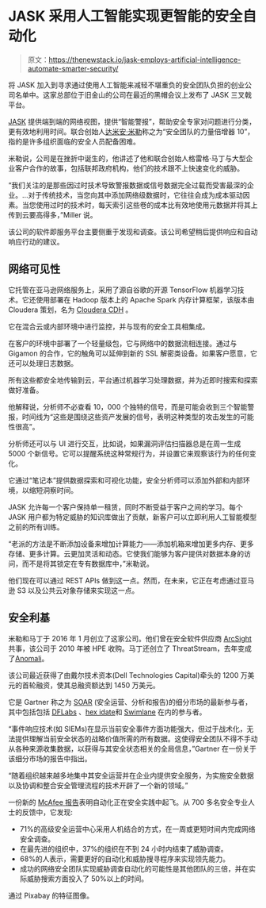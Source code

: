 # JASK 采用人工智能实现更智能的安全自动化

> 原文：<https://thenewstack.io/jask-employs-artificial-intelligence-automate-smarter-security/>

将 JASK 加入到寻求通过使用人工智能来减轻不堪重负的安全团队负担的创业公司名单中。这家总部位于旧金山的公司在最近的黑帽会议上发布了 JASK 三叉戟平台。

[JASK](https://www.sumologic.com/) 提供端到端的网络视图，提供“智能警报”，帮助安全专家对问题进行分类，更有效地利用时间。联合创始人[达米安·米勒](https://www.linkedin.com/in/jasklabs/)称之为“安全团队的力量倍增器 10”，指的是许多组织面临的安全人员配备困难。

米勒说，公司是在挫折中诞生的，他讲述了他和联合创始人格雷格·马丁与大型企业客户合作的故事，包括联邦政府机构，他们的技术跟不上快速变化的威胁。

“我们关注的是那些因过时技术导致警报数据或信号数据完全过载而受害最深的企业。…对于传统技术，当您向其中添加网络级数据时，它往往会成为成本驱动因素。当您使用过时的技术时，每天索引这些卷的成本比有效地使用元数据并将其上传到云要高得多，”Miller 说。

该公司的软件即服务平台主要侧重于发现和调查。该公司希望稍后提供响应和自动响应行动的建议。

## 网络可见性

它托管在亚马逊网络服务上，采用了源自谷歌的开源 TensorFlow 机器学习技术。它还使用部署在 Hadoop 版本上的 Apache Spark 内存计算框架，该版本由 Cloudera 策划，名为 [Cloudera CDH](https://www.cloudera.com/products/open-source/apache-hadoop/key-cdh-components.html) 。

它在混合云或内部环境中进行监控，并与现有的安全工具相集成。

在客户的环境中部署了一个轻量级包，它与网络中的数据流相连接。通过与 Gigamon 的合作，它的触角可以延伸到新的 SSL 解密类设备。如果客户愿意，它还可以处理日志数据。

所有这些都安全地传输到云，平台通过机器学习处理数据，并为近即时搜索和探索做好准备。

他解释说，分析师不必查看 10，000 个独特的信号，而是可能会收到三个智能警报，时间线为“这些是围绕这些资产发展的信号，表明这种类型的攻击发生的可能性很高”。

分析师还可以与 UI 进行交互，比如说，如果漏洞评估扫描器总是在周一生成 5000 个新信号。它可以提醒系统这种常规行为，并设置它来观察该行为的任何变化。

它通过“笔记本”提供数据探索和可视化功能，安全分析师可以添加外部和内部环境，以缩短洞察时间。

JASK 允许每一个客户保持单一租赁，同时不断受益于客户之间的学习。每个 JASK 用户都为特定威胁的知识库做出了贡献，新客户可以立即利用人工智能模型之前的所有训练。

“老派的方法是不断添加设备来增加计算能力——添加机箱来增加更多内存、更多存储、更多计算。云更加灵活和动态。它使我们能够为客户提供对数据本身的访问，而不是将其锁定在专有数据库中，”米勒说。

他们现在可以通过 REST APIs 做到这一点。然而，在未来，它正在考虑通过亚马逊 S3 以及公共云对象存储来实现这一点。

## **安全利基**

米勒和马丁于 2016 年 1 月创立了这家公司。他们曾在安全软件供应商 [ArcSight](https://en.wikipedia.org/wiki/ArcSight) 共事，该公司于 2010 年被 HPE 收购。马丁还创立了 ThreatStream，去年变成了[Anomali](http://www.eweek.com/servers/threatstream-renames-and-refocuses-itself-as-anomali)。

该公司最近获得了由戴尔技术资本(Dell Technologies Capital)牵头的 1200 万美元的首轮融资，使其总融资额达到 1450 万美元。

它是 Gartner 称之为 [SOAR](https://www.gartner.com/doc/reprints?id=1-34U4IPG&ct=160502&st=sb) (安全运营、分析和报告)的细分市场的最新参与者，其中包括包括 [DFLabs](https://thenewstack.io/playbooks-machine-learning-key-dflabs-incident-response-technology/) 、[hex idate](https://thenewstack.io/hexadite-uses-ai-automate-routine-security-incident-response/)和 [Swimlane](https://swimlane.com/) 在内的参与者。

“事件响应技术(如 SIEMs)在显示当前安全事件方面功能强大，但过于战术化，无法提供理解当前安全状态的战略价值所需的所有数据。这使得安全团队不得不手动从各种来源收集数据，以获得与其安全状态相关的全局信息，”Gartner 在一份关于该细分市场的报告中指出。

“随着组织越来越多地集中其安全运营并在企业内提供安全服务，为实施安全数据以及协调和整合安全管理流程的技术开辟了一个新的领域。”

一份新的 [McAfee 报告](https://www.mcafee.com/us/solutions/lp/evolution-soc.html)表明自动化正在安全实践中起飞。从 700 多名安全专业人士的反馈中，它发现:

*   71%的高级安全运营中心采用人机结合的方式，在一周或更短时间内完成网络安全调查。
*   在最先进的组织中，37%的组织在不到 24 小时内结束了威胁调查。
*   68%的人表示，需要更好的自动化和威胁搜寻程序来实现领先能力。
*   成功的网络安全团队实现威胁调查自动化的可能性是其他团队的三倍，并在实际威胁搜索方面投入了 50%以上的时间。

通过 Pixabay 的特征图像。

<svg xmlns:xlink="http://www.w3.org/1999/xlink" viewBox="0 0 68 31" version="1.1"><title>Group</title> <desc>Created with Sketch.</desc></svg>